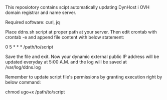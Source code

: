 This reposiotory contains scipt automatically updating DynHost i OVH domain registrar and name server.

Required software: curl, jq

Place ddns.sh script at proper path at your server. Then edit crontab with crontab -e and append file content with below statement:

0 5 * * * /path/to/script

Save the file and exit. Now your dynamic external public IP address will be updated everyday at 5:00 A.M. and the log will be saved at /var/log/ddns.log

Remember to update script file's permissions by granting execution right by below command:

chmod ugo+x /path/to/script